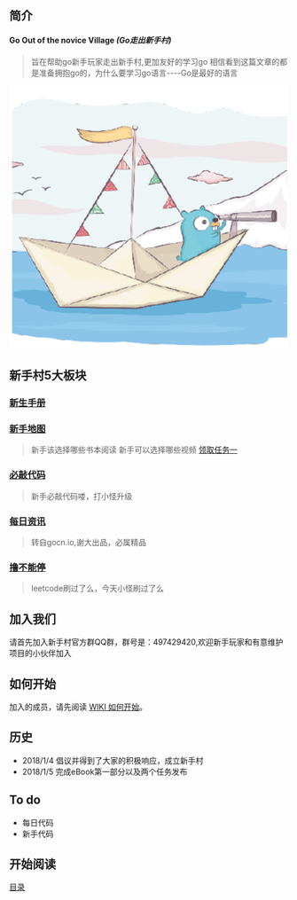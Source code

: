 简介
-------------------------------
#### Go Out of the novice Village   *(Go走出新手村)*

> 旨在帮助go新手玩家走出新手村,更加友好的学习go
> 相信看到这篇文章的都是准备拥抱go的，为什么要学习go语言----Go是最好的语言

![](GoOOTVN.png)

新手村5大板块
------------------------

### [新生手册](eBook/directory.md)

### [新手地图](eBook/directory.md)
> 新手该选择哪些书本阅读
> 新手可以选择哪些视频
> [领取任务一](eBook/3.1.md)

### [必敲代码](eBook/directory.md)
>新手必敲代码喽，打小怪升级

### [每日资讯](https://gocn.io/topic/%E6%AF%8F%E6%97%A5%E6%96%B0%E9%97%BB)
>转自gocn.io,谢大出品，必属精品

### [撸不能停](eBook/directory.md)
>leetcode刷过了么，今天小怪刷过了么

加入我们
-------------------------------
请首先加入新手村官方群QQ群，群号是：497429420,欢迎新手玩家和有意维护项目的小伙伴加入

如何开始
-------------------------------
加入的成员，请先阅读 [WIKI 如何开始](https://github.com/xiaoheigou/GoOOTNV/wiki)。

历史
-------------------------------
* 2018/1/4 倡议并得到了大家的积极响应，成立新手村
* 2018/1/5 完成eBook第一部分以及两个任务发布

To do 
------------
* 每日代码
* 新手代码

## 开始阅读
[目录](eBook/directory.md)

